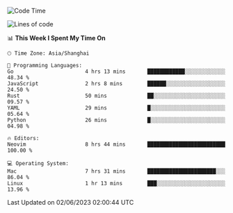 <!--START_SECTION:waka-->
![Code Time](http://img.shields.io/badge/Code%20Time-1%2C379%20hrs%2042%20mins-blue)

![Lines of code](https://img.shields.io/badge/From%20Hello%20World%20I%27ve%20Written-261.4%20thousand%20lines%20of%20code-blue)

📊 **This Week I Spent My Time On** 

```text
🕑︎ Time Zone: Asia/Shanghai

💬 Programming Languages: 
Go                       4 hrs 13 mins       ████████████░░░░░░░░░░░░░   48.34 % 
JavaScript               2 hrs 8 mins        ██████░░░░░░░░░░░░░░░░░░░   24.50 % 
Rust                     50 mins             ██░░░░░░░░░░░░░░░░░░░░░░░   09.57 % 
YAML                     29 mins             █░░░░░░░░░░░░░░░░░░░░░░░░   05.64 % 
Python                   26 mins             █░░░░░░░░░░░░░░░░░░░░░░░░   04.98 % 

🔥 Editors: 
Neovim                   8 hrs 44 mins       █████████████████████████   100.00 % 

💻 Operating System: 
Mac                      7 hrs 31 mins       ██████████████████████░░░   86.04 % 
Linux                    1 hr 13 mins        ███░░░░░░░░░░░░░░░░░░░░░░   13.96 % 
```


 Last Updated on 02/06/2023 02:00:44 UTC
<!--END_SECTION:waka-->
